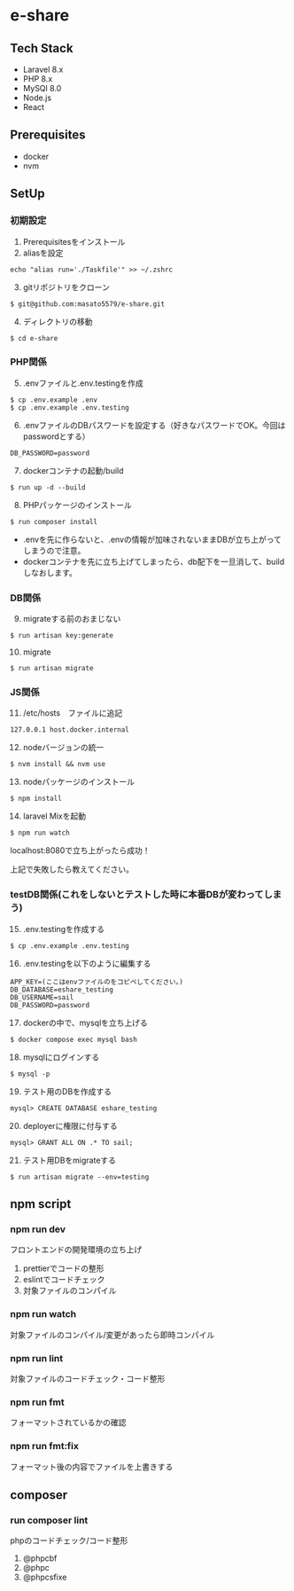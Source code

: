 # e-share

## Tech Stack
- Laravel 8.x
- PHP 8.x
- MySQl 8.0
- Node.js
- React

## Prerequisites
- docker
- nvm

## SetUp

### 初期設定
1. Prerequisitesをインストール
2. aliasを設定
```
echo "alias run='./Taskfile'" >> ~/.zshrc
```
3. gitリポジトリをクローン
```
$ git@github.com:masato5579/e-share.git
```
4. ディレクトリの移動
```
$ cd e-share
```

### PHP関係
5. .envファイルと.env.testingを作成
```
$ cp .env.example .env
$ cp .env.example .env.testing
```
6. .envファイルのDBパスワードを設定する（好きなパスワードでOK。今回はpasswordとする）
```
DB_PASSWORD=password
```
7. dockerコンテナの起動/build
```
$ run up -d --build
```
8. PHPパッケージのインストール
```
$ run composer install
```

* .envを先に作らないと、.envの情報が加味されないままDBが立ち上がってしまうので注意。
* dockerコンテナを先に立ち上げてしまったら、db配下を一旦消して、buildしなおします。

### DB関係
9. migrateする前のおまじない
```
$ run artisan key:generate
```

10. migrate
```
$ run artisan migrate
```

### JS関係
11. /etc/hosts　ファイルに追記
```
127.0.0.1 host.docker.internal
```
12. nodeバージョンの統一
```
$ nvm install && nvm use
```
13. nodeパッケージのインストール
```
$ npm install
```
14. laravel Mixを起動
```
$ npm run watch
```

localhost:8080で立ち上がったら成功！

上記で失敗したら教えてください。

### testDB関係(これをしないとテストした時に本番DBが変わってしまう)

15. .env.testingを作成する

```
$ cp .env.example .env.testing
```

16. .env.testingを以下のように編集する

```
APP_KEY=(ここはenvファイルのをコピペしてください。)
DB_DATABASE=eshare_testing
DB_USERNAME=sail
DB_PASSWORD=password
```

17. dockerの中で、mysqlを立ち上げる

```
$ docker compose exec mysql bash
```

18. mysqlにログインする
```
$ mysql -p
```

19. テスト用のDBを作成する

```
mysql> CREATE DATABASE eshare_testing
```

20. deployerに権限に付与する

```
mysql> GRANT ALL ON .* TO sail;
```

21. テスト用DBをmigrateする

```
$ run artisan migrate --env=testing
```

## npm script

### npm run dev
フロントエンドの開発環境の立ち上げ
1. prettierでコードの整形
2. eslintでコードチェック
3. 対象ファイルのコンパイル

### npm run watch
対象ファイルのコンパイル/変更があったら即時コンパイル

### npm run lint
対象ファイルのコードチェック・コード整形

### npm run fmt
フォーマットされているかの確認

### npm run fmt:fix
フォーマット後の内容でファイルを上書きする

## composer 

### run composer lint
phpのコードチェック/コード整形
1. @phpcbf
2. @phpc
3. @phpcsfixe

